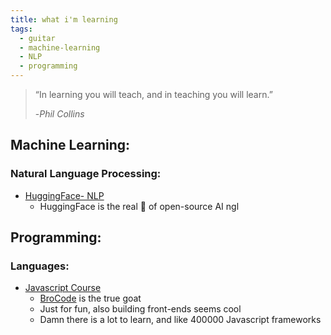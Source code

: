 ```yaml
---
title: what i'm learning
tags:
  - guitar
  - machine-learning
  - NLP
  - programming
---
```

> “In learning you will teach, and in teaching you will learn.”  
> 
>-*Phil Collins*

## Machine Learning:
### Natural Language Processing:
- [HuggingFace- NLP](https://huggingface.co/learn/nlp-course/chapter1/1)
	- HuggingFace is the real 🐐 of open-source AI ngl


## Programming:
### Languages:
-  [Javascript Course](https://www.youtube.com/watch?v=lfmg-EJ8gm4)
	- [BroCode](https://www.youtube.com/@BroCodez) is the true goat
	- Just for fun, also building front-ends seems cool
	- Damn there is a lot to learn, and like 400000 Javascript frameworks